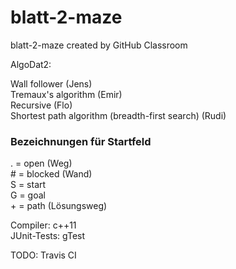 # blatt-2-maze
blatt-2-maze created by GitHub Classroom

  
AlgoDat2:  

Wall follower (Jens)  
Tremaux's algorithm (Emir)  
Recursive (Flo)  
Shortest path algorithm (breadth-first search) (Rudi)  


### Bezeichnungen für Startfeld
. = open (Weg)  
\# = blocked (Wand)  
S = start  
G = goal  
\+ = path (Lösungsweg)  

Compiler: c++11  
JUnit-Tests: gTest  

TODO: Travis CI

